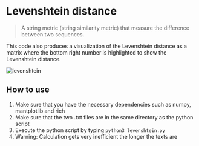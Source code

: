 # Levenshtein distance

>A string metric (string similarity metric) that measure the difference between two sequences.

This code also produces a visualization of the Levenshtein distance as a matrix where the bottom right number is highlighted to show the Levenshtein distance.

![levenshtein](https://user-images.githubusercontent.com/33177286/165315187-7616af9b-db3d-40a4-9d27-2b182c0babab.png)

## How to use

1. Make sure that you have the necessary dependencies such as numpy, mantplotlib and rich
2. Make sure that the two .txt files are in the same directory as the python script
3. Execute the python script by typing `python3 levenshtein.py`
4. Warning: Calculation gets very inefficient the longer the texts are
